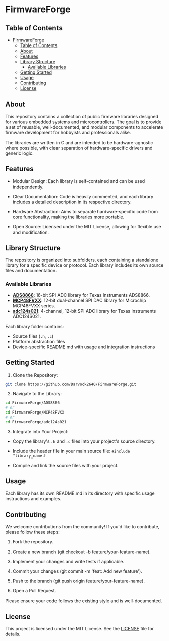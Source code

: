 # FirmwareForge

## Table of Contents
- [FirmwareForge](#firmwareforge)
  - [Table of Contents](#table-of-contents)
  - [About](#about)
  - [Features](#features)
  - [Library Structure](#library-structure)
    - [Available Libraries](#available-libraries)
  - [Getting Started](#getting-started)
  - [Usage](#usage)
  - [Contributing](#contributing)
  - [License](#license)

## About
This repository contains a collection of public firmware libraries designed for various embedded systems and microcontrollers. The goal is to provide a set of reusable, well-documented, and modular components to accelerate firmware development for hobbyists and professionals alike.

The libraries are written in C and are intended to be hardware-agnostic where possible, with clear separation of hardware-specific drivers and generic logic.

## Features
- Modular Design: Each library is self-contained and can be used independently.

- Clear Documentation: Code is heavily commented, and each library includes a detailed description in its respective directory.

- Hardware Abstraction: Aims to separate hardware-specific code from core functionality, making the libraries more portable.

- Open Source: Licensed under the MIT License, allowing for flexible use and modification.

## Library Structure

The repository is organized into subfolders, each containing a standalone library for a specific device or protocol. Each library includes its own source files and documentation.

### Available Libraries

- **[ADS8866](ADS8866/)**: 16-bit SPI ADC library for Texas Instruments ADS8866.
- **[MCP48FVXX](MCP48FVXX/)**: 12-bit dual-channel SPI DAC library for Microchip MCP48FVXX series.
- **[adc124s021](adc124s021/)**: 4-channel, 12-bit SPI ADC library for Texas Instruments ADC124S021.

Each library folder contains:
- Source files (`.h`, `.c`)
- Platform abstraction files
- Device-specific README.md with usage and integration instructions

## Getting Started
1. Clone the Repository:

```bash
git clone https://github.com/Darvock2640/FirmwareForge.git
```

2. Navigate to the Library:

```bash
cd FirmwareForge/ADS8866
# or
cd FirmwareForge/MCP48FVXX
# or
cd FirmwareForge/adc124s021
```

3. Integrate into Your Project:

- Copy the library's ```.h``` and ```.c``` files into your project's source directory.

- Include the header file in your main source file: ```#include "library_name.h```

- Compile and link the source files with your project.

## Usage
Each library has its own README.md in its directory with specific usage instructions and examples.

## Contributing
We welcome contributions from the community! If you'd like to contribute, please follow these steps:

1. Fork the repository.

2. Create a new branch (git checkout -b feature/your-feature-name).

3. Implement your changes and write tests if applicable.

4. Commit your changes (git commit -m 'feat: Add new feature').

5. Push to the branch (git push origin feature/your-feature-name).

6. Open a Pull Request.

Please ensure your code follows the existing style and is well-documented.

## License
This project is licensed under the MIT License. See the [LICENSE](LICENSE) file for details.
